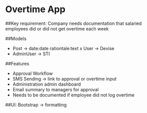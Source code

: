 # Overtime App

##Key requirement: Company needs documentation that salaried employees did or did not get overtime each week

##Models
- Post -> date:date rationtale:text
x User -> Devise
- AdminUser -> STI

##Features
- Approval Workflow
- SMS Sending -> link to approval or overtime input
- Administration admin dashboard
- Email summary to managers for approval
- Needs to be documented if employee did not log overtime

##UI:
 Bootstrap -> formatting
